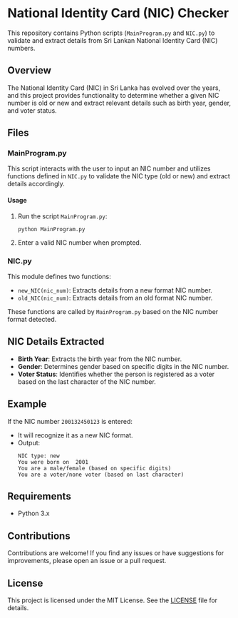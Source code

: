 # National Identity Card (NIC) Checker

This repository contains Python scripts (`MainProgram.py` and `NIC.py`) to validate and extract details from Sri Lankan National Identity Card (NIC) numbers.

## Overview

The National Identity Card (NIC) in Sri Lanka has evolved over the years, and this project provides functionality to determine whether a given NIC number is old or new and extract relevant details such as birth year, gender, and voter status.

## Files

### MainProgram.py

This script interacts with the user to input an NIC number and utilizes functions defined in `NIC.py` to validate the NIC type (old or new) and extract details accordingly.

#### Usage

1. Run the script `MainProgram.py`:

   ```
   python MainProgram.py
   ```

2. Enter a valid NIC number when prompted.

### NIC.py

This module defines two functions:
- `new_NIC(nic_num)`: Extracts details from a new format NIC number.
- `old_NIC(nic_num)`: Extracts details from an old format NIC number.

These functions are called by `MainProgram.py` based on the NIC number format detected.

## NIC Details Extracted

- **Birth Year**: Extracts the birth year from the NIC number.
- **Gender**: Determines gender based on specific digits in the NIC number.
- **Voter Status**: Identifies whether the person is registered as a voter based on the last character of the NIC number.

## Example

If the NIC number `200132450123` is entered:
- It will recognize it as a new NIC format.
- Output:
  ```
  NIC type: new
  You were born on  2001
  You are a male/female (based on specific digits)
  You are a voter/none voter (based on last character)
  ```

## Requirements

- Python 3.x

## Contributions

Contributions are welcome! If you find any issues or have suggestions for improvements, please open an issue or a pull request.

## License

This project is licensed under the MIT License. See the [LICENSE](LICENSE) file for details.

